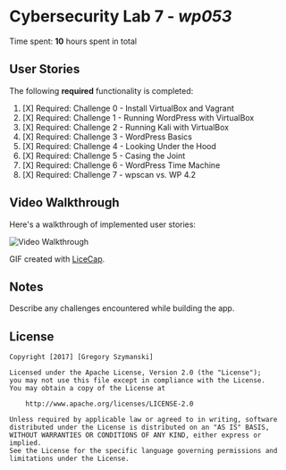 # Cybersecurity Lab 7 - *wp053* 

Time spent: **10** hours spent in total 

## User Stories

The following **required** functionality is completed:

1. [X]  Required: Challenge 0 - Install VirtualBox and Vagrant
2. [X]  Required: Challenge 1 - Running WordPress with VirtualBox
3. [X]  Required: Challenge 2 - Running Kali with VirtualBox
4. [X]  Required: Challenge 3 - WordPress Basics
5. [X]  Required: Challenge 4 - Looking Under the Hood
6. [X]  Required: Challenge 5 - Casing the Joint
7. [X]  Required: Challenge 6 - WordPress Time Machine
8. [X]  Required: Challenge 7 - wpscan vs. WP 4.2
## Video Walkthrough

Here's a walkthrough of implemented user stories:

<img src='' title='Video Walkthrough' width='' alt='Video Walkthrough' />

GIF created with [LiceCap](http://www.cockos.com/licecap/).

## Notes

Describe any challenges encountered while building the app.

## License

    Copyright [2017] [Gregory Szymanski]

    Licensed under the Apache License, Version 2.0 (the "License");
    you may not use this file except in compliance with the License.
    You may obtain a copy of the License at

        http://www.apache.org/licenses/LICENSE-2.0

    Unless required by applicable law or agreed to in writing, software
    distributed under the License is distributed on an "AS IS" BASIS,
    WITHOUT WARRANTIES OR CONDITIONS OF ANY KIND, either express or implied.
    See the License for the specific language governing permissions and
    limitations under the License.
